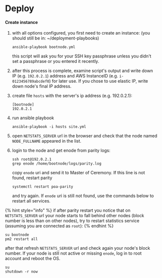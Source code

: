 # Deploy

#### Create instance

1. with all options configured, you first need to create an instance: \(you should still be in: ~/deployment-playbooks\)

   ```text
   ansible-playbook bootnode.yml
   ```

   this script will ask you for your SSH key passphrase unless you didn't set a passphrase or you entered it recently.  

2. after this process is complete, examine script's output and write down IP \(e.g. `192.0.2.1`\) address and AWS InstanceID \(e.g. `i-0123456789abcdef0`\) for later use. If you chose to use elastic IP, write down node's final IP address. 
3. create file `hosts` with the server's ip address \(e.g. 192.0.2.1\):

   ```text
   [bootnode]
   192.0.2.1
   ```

4. run ansible playbook

   ```text
   ansible-playbook -i hosts site.yml
   ```

5. open `NETSTATS_SERVER` url in the browser and check that the node named `NODE_FULLNAME` appeared in the list. 
6. login to the node and get enode from parity logs:

   ```text
   ssh root@192.0.2.1
   grep enode /home/bootnode/logs/parity.log
   ```

   copy `enode` uri and send it to Master of Ceremony. If this line is not found, restart parity

   ```text
   systemctl restart poa-parity
   ```

   and try again. If `enode` uri is still not found, use the commands below to restart all services.

{% hint style="info" %}
if after parity restart you notice that on `NETSTATS_SERVER` url your node starts to fall behind other nodes \(block number is less than on other nodes\), try to restart statistics service \(assuming you are connected as `root`\):
{% endhint %}

```text
su bootnode
pm2 restart all
```

after that refresh `NETSTATS_SERVER` url and check again your node's block number. If your node is still not active or missing `enode`, log in to root account and reboot the OS.

```text
su 
shutdown -r now
```


